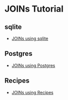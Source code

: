 # JOINs Tutorial

## sqlite
- [JOINs using sqlite](./sqlite.md)

## Postgres
-  [JOINs using Postgres](./psql.md)

## Recipes
-  [JOINs using Recipes](./recipe.md)



